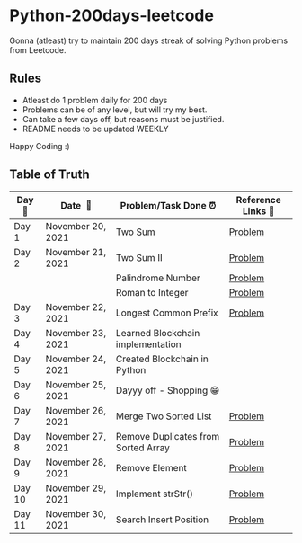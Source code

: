 # Python-200days-leetcode

Gonna (atleast) try to maintain 200 days streak of solving Python problems from Leetcode.

## Rules
 - Atleast do 1 problem daily for 200 days
 - Problems can be of any level, but will try my best.
 - Can take a few days off, but reasons must be justified.
 - README needs to be updated WEEKLY

Happy Coding :)

## Table of Truth

|**Day:pushpin:**|**Date &nbsp;:calendar:**|**Problem/Task Done :alarm_clock:**| **Reference Links :link:**|
|------|-----------------|--------------------|---------------------|
|Day 1|November 20, 2021| Two Sum | [Problem](https://leetcode.com/problems/two-sum/)|
|Day 2|November 21, 2021| Two Sum II | [Problem](https://leetcode.com/problems/two-sum-ii-input-array-is-sorted/)|
||| Palindrome Number | [Problem](https://leetcode.com/problems/palindrome-number/)|
||| Roman to Integer | [Problem](https://leetcode.com/problems/roman-to-integer/)|
|Day 3|November 22, 2021| Longest Common Prefix | [Problem](https://leetcode.com/problems/longest-common-prefix)|
|Day 4|November 23, 2021| Learned Blockchain implementation ||
|Day 5|November 24, 2021| Created Blockchain in Python ||
|Day 6|November 25, 2021| Dayyy off - Shopping 😁 ||
|Day 7|November 26, 2021| Merge Two Sorted List | [Problem](https://leetcode.com/problems/merge-two-sorted-lists)|
|Day 8|November 27, 2021| Remove Duplicates from Sorted Array | [Problem](https://leetcode.com/problems/remove-duplicates-from-sorted-array)|
|Day 9|November 28, 2021| Remove Element | [Problem](https://leetcode.com/problems/remove-element)|
|Day 10|November 29, 2021| Implement strStr() | [Problem](https://leetcode.com/problems/implement-strstr)|
|Day 11|November 30, 2021| Search Insert Position | [Problem](https://leetcode.com/problems/search-insert-position)|
